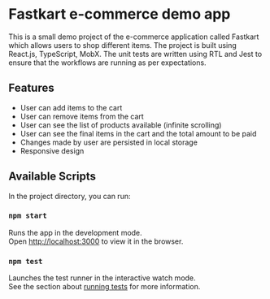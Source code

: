 # Fastkart e-commerce demo app
This is a small demo project of the e-commerce application called Fastkart which allows users to shop different items.
The project is built using React.js, TypeScript, MobX. The unit tests are written using RTL and Jest to ensure that the workflows are running as per expectations.

## Features
- User can add items to the cart
- User can remove items from the cart
- User can see the list of products available (infinite scrolling)
- User can see the final items in the cart and the total amount to be paid
- Changes made by user are persisted in local storage
- Responsive design

## Available Scripts

In the project directory, you can run:

### `npm start`

Runs the app in the development mode.\
Open [http://localhost:3000](http://localhost:3000) to view it in the browser.

### `npm test`

Launches the test runner in the interactive watch mode.\
See the section about [running tests](https://facebook.github.io/create-react-app/docs/running-tests) for more information.
